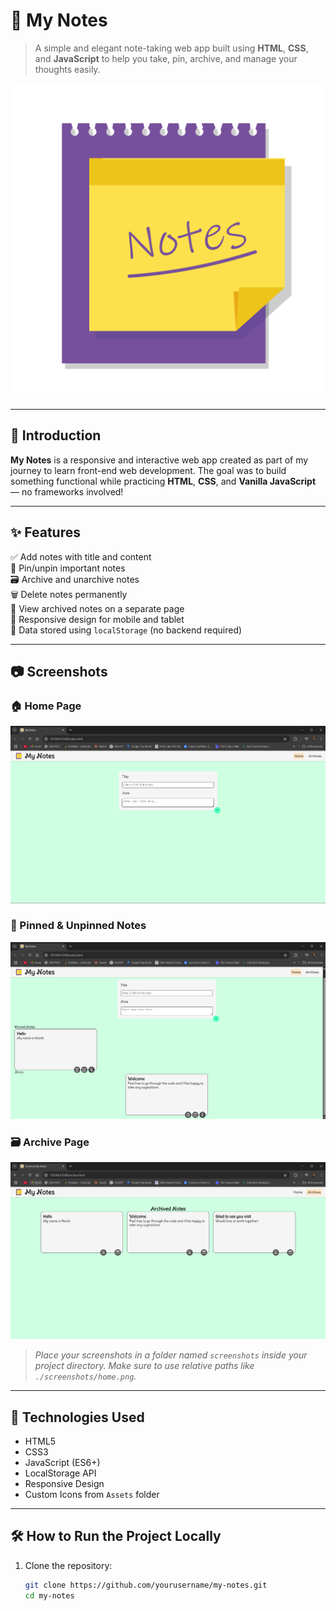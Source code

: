 # 📝 My Notes

> A simple and elegant note-taking web app built using **HTML**, **CSS**, and **JavaScript** to help you take, pin, archive, and manage your thoughts easily.

![Logo](./Assets/logo.png)

---

## 📌 Introduction

**My Notes** is a responsive and interactive web app created as part of my journey to learn front-end web development. The goal was to build something functional while practicing **HTML**, **CSS**, and **Vanilla JavaScript** — no frameworks involved!

---

## ✨ Features

✅ Add notes with title and content  
📌 Pin/unpin important notes  
🗃️ Archive and unarchive notes  
🗑️ Delete notes permanently  
📂 View archived notes on a separate page  
📱 Responsive design for mobile and tablet  
💾 Data stored using `localStorage` (no backend required)

---

## 📷 Screenshots

### 🏠 Home Page  
![Home](./screenshots/home.png)

### 📌 Pinned & Unpinned Notes  
![Pinned Notes](./screenshots/pinned.png)

### 🗃️ Archive Page  
![Archive](./screenshots/archive.png)

> _Place your screenshots in a folder named `screenshots` inside your project directory. Make sure to use relative paths like `./screenshots/home.png`._

---

## 🚀 Technologies Used

- HTML5  
- CSS3  
- JavaScript (ES6+)  
- LocalStorage API  
- Responsive Design  
- Custom Icons from `Assets` folder

---

## 🛠️ How to Run the Project Locally

1. Clone the repository:
   ```bash
   git clone https://github.com/yourusername/my-notes.git
   cd my-notes
